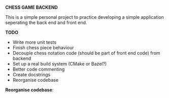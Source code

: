 **CHESS GAME BACKEND**

This is a simple personal project to practice developing a simple application seperating the back end and front end.

**TODO**
- Write more unit tests
- Finish chess piece behaviour
- Decouple chess notation code (should be part of front end code) from backend  
- Set up a real build system (CMake or Bazel?)
- Better code commenting
- Create docstrings
- Reorganise codebase

**Reorganise codebase**:

